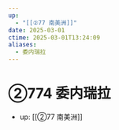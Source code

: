 ```yaml
---
up:
  - "[[②77 南美洲]]"
date: 2025-03-01
ctime: 2025-03-01T13:24:09
aliases:
  - 委内瑞拉
---
```


# ②774 委内瑞拉

- up: [[②77 南美洲]]
